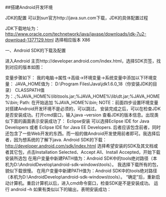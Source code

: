 ##搭建Android开发环境

JDK的配置
可以到sun官方http://java.sun.com下载，JDK的具体配置过程

JDK下载地址为：http://www.oracle.com/technetwork/java/javase/downloads/jdk-7u2-download-1377129.html 选择相应版本 X86

一、Android SDK的下载及配置 

进入Android 主页http://developer.android.com/index.html，选择SDK页签，找到对应的版本如图： 



变量步骤如下：
我的电脑->属性->高级->环境变量->系统变量中添加以下环境变量：
JAVA_HOME值为： D:\Program Files\Java\jdk1.6.0_18（你安装JDK的目录）
CLASSPATH值为：.;%JAVA_HOME%\lib\tools.jar;%JAVA_HOME%\lib\dt.jar;%JAVA_HOME%\bin;
Path:  在开始追加 %JAVA_HOME%\bin;
NOTE：前面四步设置环境变量对搭建Android开发环境不是必须的，可以跳过。
安装完成之后，可以在检查JDK是否安装成功。打开cmd窗口，输入java –version 查看JDK的版本信息。出现类似下面的画面表示安装成功了：
Eclipse安装
可以选择Eclipse IDE for Java Developers 或者 Eclipse IDE for Java EE Developers. 后者应该包含前者，同时还包含了一些Web开发的东西。而一般的做Android开发使用前者即可。我选择后者，因为想系统的了解下java.
Android SDK的下载：
http://developer.android.com/sdk/index.html
选择希望安装的SDK及其文档或者其它包，点击Installation Selected、Accept All、Install Accepted，开始下载安装所选包
在用户变量中新建PATH值为：Android SDK中的tools绝对路径（本机为D:\AndroidDevelop\android-sdk-windows\tools）。
我选择下载所有的包，貌似下载很慢。
在用户变量中新建PATH值为：Android SDK中的tools绝对路径（本机为D:\AndroidDevelop\android-sdk-windows\tools）。
“确定”后，重新启动计算机。重启计算机以后，进入cmd命令窗口，检查SDK是不是安装成功。 
运行 android –h 如果有类似以下的输出，表明安装成功：